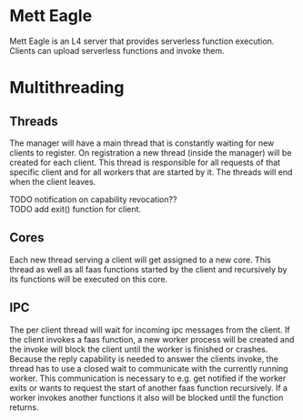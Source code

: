 # Mett Eagle

Mett Eagle is an L4 server that provides serverless function execution. Clients
can upload serverless functions and invoke them.

# Multithreading

## Threads

The manager will have a main thread that is constantly waiting for new clients
to register. On registration a new thread (inside the manager) will be created
for each client. This thread is responsible for all requests of that specific
client and for all workers that are started by it. The threads will end when the
client leaves.

TODO notification on capability revocation??  
TODO add exit() function for client.

## Cores

Each new thread serving a client will get assigned to a new core. This thread as
well as all faas functions started by the client and recursively by its
functions will be executed on this core.

## IPC

The per client thread will wait for incoming ipc messages from the client. If
the client invokes a faas function, a new worker process will be created and the
invoke will block the client until the worker is finished or crashes. Because
the reply capability is needed to answer the clients invoke, the thread has to
use a closed wait to communicate with the currently running worker. This
communication is necessary to e.g. get notified if the worker exits or wants to
request the start of another faas function recursively. If a worker invokes
another functions it also will be blocked until the function returns.
